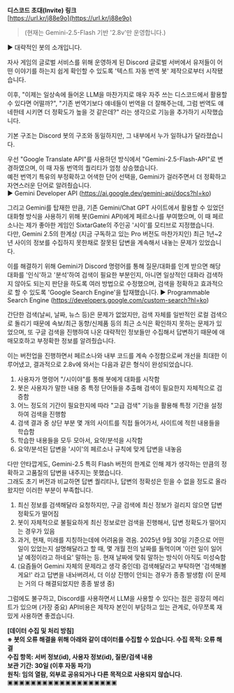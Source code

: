 **디스코드 초대(Invite) 링크**  
[https://url.kr/j88e9o](https://url.kr/j88e9o)  
> (현재는 Gemini-2.5-Flash 기반 '2.8v'만 운영합니다.)
　  

>

▶ 대략적인 봇의 소개입니다.  

자사 게임의 글로벌 서비스를 위해 운영하게 된 Discord 글로벌 서버에서 유저들이 어떤 이야기를 하는지 쉽게 확인할 수 있도록 '텍스트 자동 번역 봇' 제작으로부터 시작됐습니다.  

이후, "이제는 일상속에 들어온 LLM을 마찬가지로 매우 자주 쓰는 디스코드에서 활용할 수 있다면 어떨까?", "기존 번역기보다 얘네들이 번역을 더 잘해주는데, 그럼 번역도 얘네한테 시키면 더 정확도가 높을 것 같은데?" 라는 생각으로 기능을 추가하기 시작했습니다.  

기본 구조는 Discord 봇의 구조와 동일하지만, 그 내부에서 누가 일하냐가 달라졌습니다.  

우선 "Google Translate API"를 사용하던 방식에서 "Gemini-2.5-Flash-API"로 변경하였으며, 이 때 자동 번역의 퀄리티가 엄청 상승했습니다.  
예전 번역기 특유의 부정확하고 어색한 단어 선택을, Gemini가 걸러주면서 더 정확하고 자연스러운 단어로 알려줬습니다.  
▶ Gemini Developer API (https://ai.google.dev/gemini-api/docs?hl=ko)

그리고 Gemini를 탑재한 만큼, 기존 Gemini/Chat GPT 사이트에서 활용할 수 있었던 대화형 방식을 사용하기 위해 봇(Gemini API)에게 페르소나를 부여했으며, 이 때 페르소나는 제가 좋아한 게임인 SixtarGate의 주인공 '시이'를 모티브로 지정했습니다.  
다만, Gemini 2.5의 한계상 (지금 구독하고 있는 Pro 버전도 마찬가지인) 최근 1년~2년 사이의 정보를 수집하지 못한채로 잘못된 답변을 계속해서 내놓는 문제가 있었습니다.  

이를 해결하기 위해 Gemini가 Discord 명령어를 통해 질문/대화를 인계 받으면 해당 대화를 '인식'하고 '분석'하여 검색이 필요한 부분인지, 아니면 일상적인 대화라 검색하지 않아도 되는지 판단을 하도록 여러 방법으로 수정했으며, 검색을 정확하고 효과적으로 할 수 있도록 'Google Search Engine'을 탑재했습니다.
▶ Programmable Search Engine (https://developers.google.com/custom-search?hl=ko)  

간단한 검색(날씨, 날짜, 뉴스 등)은 문제가 없었지만, 검색 자체를 일반적인 로컬 검색으로 돌리기 때문에 속보/최근 동향/신제품 등의 최근 소식은 확인하지 못하는 문제가 있었으며, 또 구글 검색을 진행하여 나온 대략적인 정보들만 수집해서 답변하기 때문에 애매모호하고 부정확한 정보를 알려줬습니다.  

이는 버전업을 진행하면서 페르소나와 내부 코드를 계속 수정함으로써 개선을 최대한 이루어냈고, 결과적으로 2.8v에 와서는 다음과 같은 형식이 완성되었습니다.  
1. 사용자가 명령어 "/시이야"를 통해 봇에게 대화를 시작함
2. 봇은 사용자가 말한 내용 중 특정 단어들을 추출해 검색이 필요한지 자체적으로 검증함
3. 어느 정도의 기간이 필요한지에 따라 "고급 검색" 기능을 활용해 특정 기간을 설정하여 검색을 진행함
4. 검색 결과 중 상단 부분 몇 개의 사이트를 직접 들어가서, 사이트에 적힌 내용들을 학습함
5. 학습한 내용들을 모두 모아서, 요약/분석을 시작함
6. 요약/분석된 답변을 '시이'의 페르소나 규칙에 맞게 답변을 내놓음

다만 안타깝게도, Gemini-2.5 특히 Flash 버전의 한계로 인해 제가 생각하는 만큼의 정확하고 고품질의 답변을 내주지는 못했습니다.  
그래도 초기 버전과 비교하면 답변 퀄리티나, 답변의 정확성은 믿을 수 없을 정도로 올라왔지만 이러한 부분이 부족합니다.  
1. 최신 정보를 검색해달라 요청하지만, 구글 검색에 최신 정보가 걸리지 않으면 답변 정확도가 떨어짐
2. 봇이 자체적으로 불필요하게 최신 정보로만 검색을 진행해서, 답변 정확도가 떨어지는 경우가 있음
3. 과거, 현재, 미래를 지칭하는데에 어려움을 겪음. 2025년 9월 30일 기준으로 어떤 일이 있었는지 설명해달라고 할 때, 몇 개월 전의 날짜를 들먹이며 '이런 일이 일어날 예정이라고 하네요' 말하는 등. 현재 날짜에 맞춰 말하는 방식이 아직도 미성숙함
4. (요즘들어 Gemini 자체의 문제라고 생각 중인데) 검색해달라고 부탁하면 '검색해볼게요!' 라고 답변을 내놔버려서, 더 이상 진행이 안되는 경우가 종종 발생함 (이 문제는 거의 다 해결되었지만 종종 발생 중)

그럼에도 불구하고, Discord를 사용하면서 LLM을 사용할 수 있다는 점은 굉장히 메리트가 있으며 (가장 중요) API비용은 제작자 본인이 부담하고 있는 관계로, 아무쪼록 재밌게 사용하면 좋겠습니다.

**[데이터 수집 및 처리 방침]  
※ 봇의 오류 해결을 위해 아래와 같이 데이터를 수집할 수 있습니다.
수집 목적: 오류 해결  
수집 항목: 서버 정보(id), 사용자 정보(id), 질문/검색 내용  
보관 기간: 30일 (이후 자동 파기)  
원칙: 임의 열람, 외부로 공유되거나 다른 목적으로 사용되지 않습니다.**  
▣▣▣▣▣▣▣▣▣▣▣▣▣▣▣▣▣▣▣  


